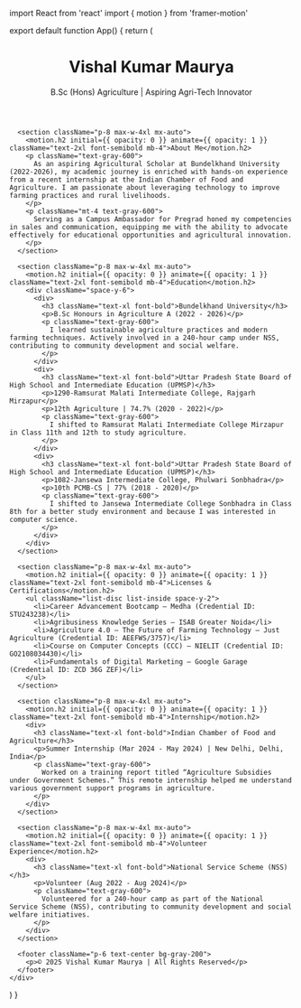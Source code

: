 import React from 'react'
import { motion } from 'framer-motion'

export default function App() {
  return (
    <div className="bg-gray-50 text-gray-900 font-sans">
      <header className="p-8 text-center bg-gradient-to-r from-green-400 to-blue-500 text-white">
        <h1 className="text-4xl font-bold mb-2">Vishal Kumar Maurya</h1>
        <p className="text-lg">B.Sc (Hons) Agriculture | Aspiring Agri-Tech Innovator</p>
      </header>

      <section className="p-8 max-w-4xl mx-auto">
        <motion.h2 initial={{ opacity: 0 }} animate={{ opacity: 1 }} className="text-2xl font-semibold mb-4">About Me</motion.h2>
        <p className="text-gray-600">
          As an aspiring Agricultural Scholar at Bundelkhand University (2022-2026), my academic journey is enriched with hands-on experience from a recent internship at the Indian Chamber of Food and Agriculture. I am passionate about leveraging technology to improve farming practices and rural livelihoods.
        </p>
        <p className="mt-4 text-gray-600">
          Serving as a Campus Ambassador for Pregrad honed my competencies in sales and communication, equipping me with the ability to advocate effectively for educational opportunities and agricultural innovation.
        </p>
      </section>

      <section className="p-8 max-w-4xl mx-auto">
        <motion.h2 initial={{ opacity: 0 }} animate={{ opacity: 1 }} className="text-2xl font-semibold mb-4">Education</motion.h2>
        <div className="space-y-6">
          <div>
            <h3 className="text-xl font-bold">Bundelkhand University</h3>
            <p>B.Sc Honours in Agriculture A (2022 - 2026)</p>
            <p className="text-gray-600">
              I learned sustainable agriculture practices and modern farming techniques. Actively involved in a 240-hour camp under NSS, contributing to community development and social welfare.
            </p>
          </div>
          <div>
            <h3 className="text-xl font-bold">Uttar Pradesh State Board of High School and Intermediate Education (UPMSP)</h3>
            <p>1290-Ramsurat Malati Intermediate College, Rajgarh Mirzapur</p>
            <p>12th Agriculture | 74.7% (2020 - 2022)</p>
            <p className="text-gray-600">
              I shifted to Ramsurat Malati Intermediate College Mirzapur in Class 11th and 12th to study agriculture.
            </p>
          </div>
          <div>
            <h3 className="text-xl font-bold">Uttar Pradesh State Board of High School and Intermediate Education (UPMSP)</h3>
            <p>1082-Jansewa Intermediate College, Phulwari Sonbhadra</p>
            <p>10th PCMB-CS | 77% (2018 - 2020)</p>
            <p className="text-gray-600">
              I shifted to Jansewa Intermediate College Sonbhadra in Class 8th for a better study environment and because I was interested in computer science.
            </p>
          </div>
        </div>
      </section>

      <section className="p-8 max-w-4xl mx-auto">
        <motion.h2 initial={{ opacity: 0 }} animate={{ opacity: 1 }} className="text-2xl font-semibold mb-4">Licenses & Certifications</motion.h2>
        <ul className="list-disc list-inside space-y-2">
          <li>Career Advancement Bootcamp – Medha (Credential ID: STU243238)</li>
          <li>Agribusiness Knowledge Series – ISAB Greater Noida</li>
          <li>Agriculture 4.0 – The Future of Farming Technology – Just Agriculture (Credential ID: AEEFWS/3757)</li>
          <li>Course on Computer Concepts (CCC) – NIELIT (Credential ID: GO2108034430)</li>
          <li>Fundamentals of Digital Marketing – Google Garage (Credential ID: ZCD 36G ZEF)</li>
        </ul>
      </section>

      <section className="p-8 max-w-4xl mx-auto">
        <motion.h2 initial={{ opacity: 0 }} animate={{ opacity: 1 }} className="text-2xl font-semibold mb-4">Internship</motion.h2>
        <div>
          <h3 className="text-xl font-bold">Indian Chamber of Food and Agriculture</h3>
          <p>Summer Internship (Mar 2024 - May 2024) | New Delhi, Delhi, India</p>
          <p className="text-gray-600">
            Worked on a training report titled “Agriculture Subsidies under Government Schemes.” This remote internship helped me understand various government support programs in agriculture.
          </p>
        </div>
      </section>

      <section className="p-8 max-w-4xl mx-auto">
        <motion.h2 initial={{ opacity: 0 }} animate={{ opacity: 1 }} className="text-2xl font-semibold mb-4">Volunteer Experience</motion.h2>
        <div>
          <h3 className="text-xl font-bold">National Service Scheme (NSS)</h3>
          <p>Volunteer (Aug 2022 - Aug 2024)</p>
          <p className="text-gray-600">
            Volunteered for a 240-hour camp as part of the National Service Scheme (NSS), contributing to community development and social welfare initiatives.
          </p>
        </div>
      </section>

      <footer className="p-6 text-center bg-gray-200">
        <p>© 2025 Vishal Kumar Maurya | All Rights Reserved</p>
      </footer>
    </div>
  )
}
